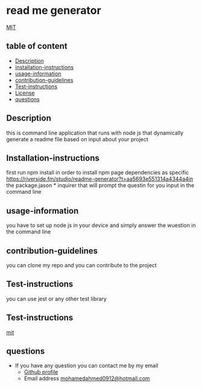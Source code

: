 # read me generator
  [MIT](mit.png)

  ## table of content 
  * [Description](#Description )
  * [installation-instructions](#installation-instructions )
  * [usage-information](#usage-information )
  * [contribution-guidelines](#contribution-guidelines )
  * [Test-instructions](#Test-instructions )
  * [License](#License)
  * [questions](#questions)
  

  
  
  
  ## Description
  this is command line application that runs with node js that dynamically generate a readme file based on input about your project 

  ## Installation-instructions
  first run npm install in order to install npm page dependencies as specific https://riverside.fm/studio/readme-generator?t=aa5693e551314a4344a4in the package.jason  * inquirer that will prompt the questin for you input in the command line 

  ## usage-information
  you have to set up node js in your device and simply answer the wuestion in the command line 

  ##  contribution-guidelines
  you can clone my repo and you can contribute to the project 

  ## Test-instructions
  you can use jest or any other test library

  ## Test-instructions
  [mit](https://mit-license.org/)

  ## questions
   - If you have any question you can contact me by my email 
        - [Github profile](https://github.com/mohamedahmed-1980)
        - Email address mohamedahmed0912@hotmail.com

